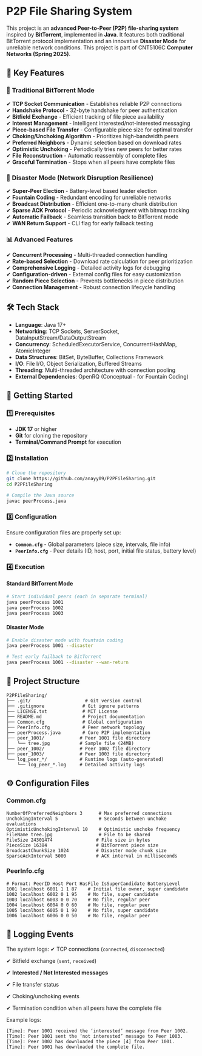 # P2P File Sharing System

This project is an **advanced Peer-to-Peer (P2P) file-sharing system** inspired by **BitTorrent**, implemented in **Java**. It features both traditional BitTorrent protocol implementation and an innovative **Disaster Mode** for unreliable network conditions. This project is part of CNT5106C **Computer Networks (Spring 2025)**.

## 🌟 Key Features

### 🔄 **Traditional BitTorrent Mode**
✔ **TCP Socket Communication** - Establishes reliable P2P connections  
✔ **Handshake Protocol** - 32-byte handshake for peer authentication  
✔ **Bitfield Exchange** - Efficient tracking of file piece availability  
✔ **Interest Management** - Intelligent interested/not-interested messaging  
✔ **Piece-based File Transfer** - Configurable piece size for optimal transfer  
✔ **Choking/Unchoking Algorithm** - Prioritizes high-bandwidth peers  
✔ **Preferred Neighbors** - Dynamic selection based on download rates  
✔ **Optimistic Unchoking** - Periodically tries new peers for better rates  
✔ **File Reconstruction** - Automatic reassembly of complete files  
✔ **Graceful Termination** - Stops when all peers have complete files  

### 🚨 **Disaster Mode (Network Disruption Resilience)**
✔ **Super-Peer Election** - Battery-level based leader election  
✔ **Fountain Coding** - Redundant encoding for unreliable networks  
✔ **Broadcast Distribution** - Efficient one-to-many chunk distribution  
✔ **Sparse ACK Protocol** - Periodic acknowledgment with bitmap tracking  
✔ **Automatic Failback** - Seamless transition back to BitTorrent mode  
✔ **WAN Return Support** - CLI flag for early failback testing  

### 📊 **Advanced Features**
✔ **Concurrent Processing** - Multi-threaded connection handling  
✔ **Rate-based Selection** - Download rate calculation for peer prioritization  
✔ **Comprehensive Logging** - Detailed activity logs for debugging  
✔ **Configuration-driven** - External config files for easy customization  
✔ **Random Piece Selection** - Prevents bottlenecks in piece distribution  
✔ **Connection Management** - Robust connection lifecycle handling

## 🛠️ Tech Stack

- **Language**: Java 17+
- **Networking**: TCP Sockets, ServerSocket, DataInputStream/DataOutputStream
- **Concurrency**: ScheduledExecutorService, ConcurrentHashMap, AtomicInteger
- **Data Structures**: BitSet, ByteBuffer, Collections Framework
- **I/O**: File I/O, Object Serialization, Buffered Streams
- **Threading**: Multi-threaded architecture with connection pooling
- **External Dependencies**: OpenRQ (Conceptual - for Fountain Coding)

## 🚀 Getting Started

### **1️⃣ Prerequisites**

- **JDK 17** or higher
- **Git** for cloning the repository
- **Terminal/Command Prompt** for execution

### **2️⃣ Installation**

```bash
# Clone the repository
git clone https://github.com/anayy09/P2PFileSharing.git
cd P2PFileSharing

# Compile the Java source
javac peerProcess.java
```

### **3️⃣ Configuration**

Ensure configuration files are properly set up:

- **`Common.cfg`** - Global parameters (piece size, intervals, file info)
- **`PeerInfo.cfg`** - Peer details (ID, host, port, initial file status, battery level)

### **4️⃣ Execution**

#### **Standard BitTorrent Mode**
```bash
# Start individual peers (each in separate terminal)
java peerProcess 1001
java peerProcess 1002  
java peerProcess 1003
```

#### **Disaster Mode**
```bash
# Enable disaster mode with fountain coding
java peerProcess 1001 --disaster

# Test early failback to BitTorrent
java peerProcess 1001 --disaster --wan-return
```

## 📂 Project Structure

```text
P2PFileSharing/
├── .git/                    # Git version control
├── .gitignore              # Git ignore patterns
├── LICENSE.txt             # MIT License
├── README.md               # Project documentation
├── Common.cfg              # Global configuration
├── PeerInfo.cfg            # Peer network topology
├── peerProcess.java        # Core P2P implementation
├── peer_1001/             # Peer 1001 file directory
│   └── tree.jpg           # Sample file (24MB)
├── peer_1002/             # Peer 1002 file directory  
├── peer_1003/             # Peer 1003 file directory
└── log_peer_*/            # Runtime logs (auto-generated)
    └── log_peer_*.log     # Detailed activity logs
```

## ⚙️ Configuration Files

### **Common.cfg**
```properties
NumberOfPreferredNeighbors 3      # Max preferred connections
UnchokingInterval 5               # Seconds between unchoke evaluations  
OptimisticUnchokingInterval 10    # Optimistic unchoke frequency
FileName tree.jpg                 # File to be shared
FileSize 24301474                # File size in bytes
PieceSize 16384                  # BitTorrent piece size
BroadcastChunkSize 1024          # Disaster mode chunk size
SparseAckInterval 5000           # ACK interval in milliseconds
```

### **PeerInfo.cfg**
```properties
# Format: PeerID Host Port HasFile IsSuperCandidate BatteryLevel
1001 localhost 6001 1 1 87    # Initial file owner, super candidate  
1002 localhost 6002 0 1 95    # No file, super candidate
1003 localhost 6003 0 0 70    # No file, regular peer
1004 localhost 6004 0 0 60    # No file, regular peer
1005 localhost 6005 0 1 90    # No file, super candidate
1006 localhost 6006 0 0 50    # No file, regular peer
```

## 📝 Logging Events

The system logs:
✔ TCP connections (`connected`, `disconnected`)

✔ Bitfield exchange (`sent`, `received`)

✔ **Interested / Not Interested messages**

✔ File transfer status

✔ Choking/unchoking events

✔ Termination condition when all peers have the complete file

Example logs:

```
[Time]: Peer 1001 received the ‘interested’ message from Peer 1002.
[Time]: Peer 1001 sent the ‘not interested’ message to Peer 1003.
[Time]: Peer 1002 has downloaded the piece [4] from Peer 1001.
[Time]: Peer 1001 has downloaded the complete file.
```
